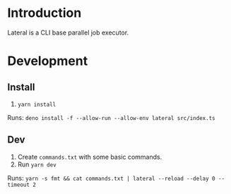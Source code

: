 # Introduction

Lateral is a CLI base parallel job executor. 

# Development

## Install

1. `yarn install`

Runs: `deno install -f --allow-run --allow-env lateral src/index.ts`

## Dev

1. Create `commands.txt` with some basic commands. 
2. Run `yarn dev`

Runs: `yarn -s fmt && cat commands.txt | lateral --reload --delay 0 --timeout 2`